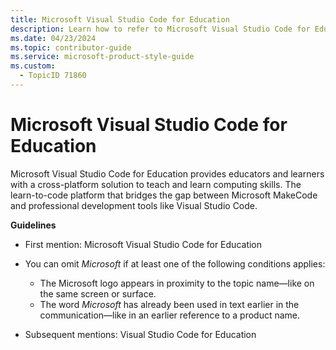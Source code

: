 ```yaml
---
title: Microsoft Visual Studio Code for Education
description: Learn how to refer to Microsoft Visual Studio Code for Education in your content.
ms.date: 04/23/2024
ms.topic: contributor-guide
ms.service: microsoft-product-style-guide
ms.custom:
  - TopicID 71860
---
```



# Microsoft Visual Studio Code for Education

Microsoft Visual Studio Code for Education provides educators and learners with a cross-platform solution to teach and learn computing skills. The learn-to-code platform that bridges the gap between Microsoft MakeCode and professional development tools like Visual Studio Code.

**Guidelines**

- First mention: Microsoft Visual Studio Code for Education
- You can omit *Microsoft* if at least one of the following conditions applies:

  - The Microsoft logo appears in proximity to the topic name—like on the same screen or surface.
  - The word *Microsoft* has already been used in text earlier in the communication—like in an earlier reference to a product name.

- Subsequent mentions: Visual Studio Code for Education

